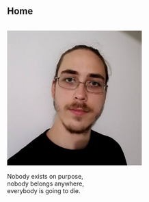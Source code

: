 <h2 id="about">Home</h2>
<hr style="height:1px; visibility:hidden;" />
<img src="/img/me.jpg" alt="Ryan" height="315" width="315"/>
  <p>Nobody exists on purpose,<br>nobody belongs anywhere,<br>everybody is going to die.</p>